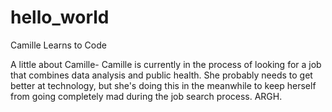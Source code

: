 # hello_world
Camille Learns to Code

A little about Camille- Camille is currently in the process of looking for a job that combines data analysis and public health.  She probably needs to get better at technology, but she's doing this in the meanwhile to keep herself from going completely mad during the job search process.  ARGH.
